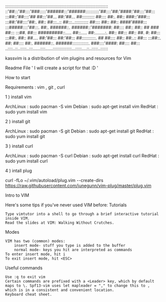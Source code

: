     
::::::::::::::::::::::::::::::::::::::::::::::::::::::::::::::::::::::::::::::::::
::'##:::'##::::'###:::::'######:::'######:::::::::::'##::::'##:'####:'##::::'##:::
:::##::'##::::'## ##:::'##... ##:'##... ##:::::::::: ##:::: ##:. ##:: ###::'###:::
:::##:'##::::'##:. ##:: ##:::..:: ##:::..::::::::::: ##:::: ##:: ##:: ####'####:::
:::#####::::'##:::. ##:. ######::. ######::'#######: ##:::: ##:: ##:: ## ### ##:::
:::##. ##::: #########::..... ##::..... ##:........:. ##:: ##::: ##:: ##. #: ##:::
:::##:. ##:: ##.... ##:'##::: ##:'##::: ##:::::::::::. ## ##:::: ##:: ##:.:: ##:::
:::##::. ##: ##:::: ##:. ######::. ######:::::::::::::. ###::::'####: ##:::: ##:::
..::::..::..:::::..:::......::::......:::::::::::::::...:::::....::..:::::..::::::


kassvim is a distribution of vim plugins and resources for Vim

Readme File ' I will create a script for that :D ' 

How to start 

Requirements : vim , git , curl

1 ) install vim 

ArchLinux : sudo pacman -S vim
Debian    : sudo apt-get install vim
RedHat    : sudo yum install vim

2 ) install git

ArchLinux : sudo pacman -S git 
Debian    : sudo apt-get install git
RedHat    : sudo yum install git

3 ) install curl

ArchLinux : sudo pacman -S curl 
Debian    : sudo apt-get install curl
RedHat    : sudo yum install curl 

4 ) intall plug 

curl -fLo ~/.vim/autoload/plug.vim --create-dirs \
    https://raw.githubusercontent.com/junegunn/vim-plug/master/plug.vim


Intro to VIM

Here's some tips if you've never used VIM before:
Tutorials

    Type vimtutor into a shell to go through a brief interactive tutorial inside VIM.
    Read the slides at VIM: Walking Without Crutches.

Modes

    VIM has two (common) modes:
        insert mode- stuff you type is added to the buffer
        normal mode- keys you hit are interpreted as commands
    To enter insert mode, hit i
    To exit insert mode, hit <ESC>

Useful commands

    Use :q to exit vim
    Certain commands are prefixed with a <Leader> key, which by default maps to \. Spf13-vim uses let mapleader = "," to change this to , which is in a consistent and convenient location.
    Keyboard cheat sheet.

